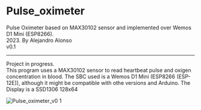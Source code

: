 # Pulse_oximeter
Pulse Oximeter based on MAX30102 sensor and implemented over Wemos D1 Mini (ESP8266).  
2023. By Alejandro Alonso<br>
v0.1

---
Project in progress. <br>
This program uses a MAX30102 sensor to read heartbeat pulse and oxigen concentration in blood.
The SBC used is a Wemos D1 Mini (ESP8266 (ESP-12E)), although it might be compatible with othe versions and Arduino.
The Display is a SSD1306 128x64

![Pulse_oximeter_v0 1](https://github.com/aalonsopuig/Pulse_oximeter/assets/57196844/6b56640e-c41d-40c1-9e86-1f530fe46578)
